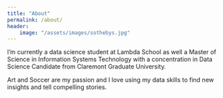 ```yaml
---
title: "About"
permalink: /about/
header:
    image: "/assets/images/sothebys.jpg"
---
```


I’m currently a data science student at Lambda School as well a Master of Science in Information Systems Technology with a concentration in Data Science Candidate from Claremont Graduate University.

Art and Soccer are my passion and I love using my data skills to find new insights and tell compelling stories.
